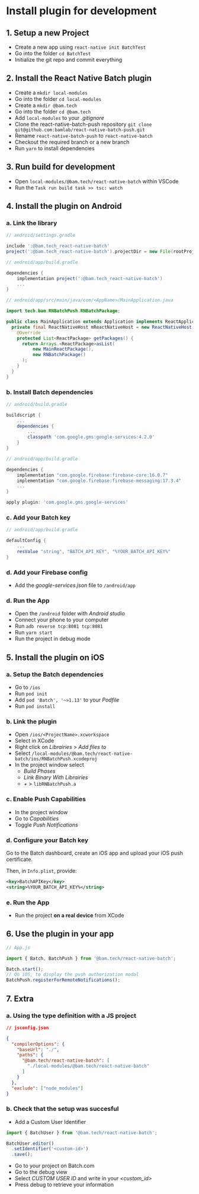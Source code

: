 # Install plugin for development

## 1. Setup a new Project

- Create a new app using `react-native init BatchTest`
- Go into the folder `cd BatchTest`
- Initialize the git repo and commit everything

## 2. Install the React Native Batch plugin

- Create a `mkdir local-modules`
- Go into the folder `cd local-modules`
- Create a `mkdir @bam.tech`
- Go into the folder `cd @bam.tech`
- Add `local-modules` to your _.gitignore_
- Clone the react-native-batch-push repository `git clone git@github.com:bamlab/react-native-batch-push.git`
- Rename `react-native-batch-push` to `react-native-batch`
- Checkout the required branch or a new branch
- Run `yarn` to install dependencies

## 3. Run build for development

- Open `local-modules/@bam.tech/react-native-batch` within VSCode
- Run the `Task run build task >> tsc: watch`

## 4. Install the plugin on Android

### a. Link the library

```groovy
// android/settings.gradle

include ':@bam.tech_react-native-batch'
project(':@bam.tech_react-native-batch').projectDir = new File(rootProject.projectDir, '../local-modules/@bam.tech/react-native-batch/android')
```

```groovy
// android/app/build.gradle

dependencies {
    implementation project(':@bam.tech_react-native-batch')
    ...
}
```

```java
// android/app/src/main/java/com/<AppName>/MainApplication.java

import tech.bam.RNBatchPush.RNBatchPackage;

public class MainApplication extends Application implements ReactApplication {
  private final ReactNativeHost mReactNativeHost = new ReactNativeHost(this) {
    @Override
    protected List<ReactPackage> getPackages() {
      return Arrays.<ReactPackage>asList(
          new MainReactPackage(),
          new RNBatchPackage()
      );
    }
  }
}
```

### b. Install Batch dependencies

```groovy
// android/build.gradle

buildscript {
    ...
    dependencies {
        ...
        classpath 'com.google.gms:google-services:4.2.0'
    }
}
```

```groovy
// android/app/build.gradle

dependencies {
    implementation "com.google.firebase:firebase-core:16.0.7"
    implementation "com.google.firebase:firebase-messaging:17.3.4"
    ...
}

apply plugin: 'com.google.gms.google-services'
```

### c. Add your Batch key

```groovy
// android/app/build.gradle

defaultConfig {
    ...
    resValue "string", "BATCH_API_KEY", "%YOUR_BATCH_API_KEY%"
}
```

### d. Add your Firebase config

- Add the _google-services.json_ file to `/android/app`

### d. Run the App

- Open the `/android` folder with _Android studio_
- Connect your phone to your computer
- Run `adb reverse tcp:8081 tcp:8081`
- Run `yarn start`
- Run the project in debug mode

## 5. Install the plugin on iOS

### a. Setup the Batch dependencies

- Go to `/ios`
- Run `pod init`
- Add `pod 'Batch', '~>1.13'` to your _Podfile_
- Run `pod install`

### b. Link the plugin

- Open `/ios/<ProjectName>.xcworkspace`
- Select _<ProjectName>_ in XCode
- Right click on _Librairies_ > _Add files to <Project Name>_
- Select `/local-modules/@bam.tech/react-native-batch/ios/RNBatchPush.xcodeproj`
- In the project window select
  - _Build Phases_
  - _Link Binary With Librairies_
  - _+_ > `libRNBatchPush.a`

### c. Enable Push Capabilities

- In the project window
- Go to _Capabilities_
- Toggle _Push Notifications_

### d. Configure your Batch key

Go to the Batch dashboard, create an iOS app and upload your iOS push certificate.

Then, in `Info.plist`, provide:

```xml
<key>BatchAPIKey</key>
<string>%YOUR_BATCH_API_KEY%</string>
```

### e. Run the App

- Run the project **on a real device** from XCode

## 6. Use the plugin in your app

```typescript
// App.js

import { Batch, BatchPush } from '@bam.tech/react-native-batch';

Batch.start();
// On iOS, to display the push authorization modal
BatchPush.registerForRemoteNotifications();
```

## 7. Extra

### a. Using the type definition with a JS project

```json
// jsconfig.json

{
  "compilerOptions": {
    "baseUrl": "./",
    "paths": {
      "@bam.tech/react-native-batch": [
        "./local-modules/@bam.tech/react-native-batch"
      ]
    }
  },
  "exclude": ["node_modules"]
}
```

### b. Check that the setup was succesful

- Add a Custom User Identifier

```typescript
import { BatchUser } from '@bam.tech/react-native-batch';

BatchUser.editor()
  .setIdentifier('<custom-id>')
  .save();
```

- Go to your project on Batch.com
- Go to the debug view
- Select _CUSTOM USER ID_ and write in your _<custom_id>_
- Press debug to retrieve your information
